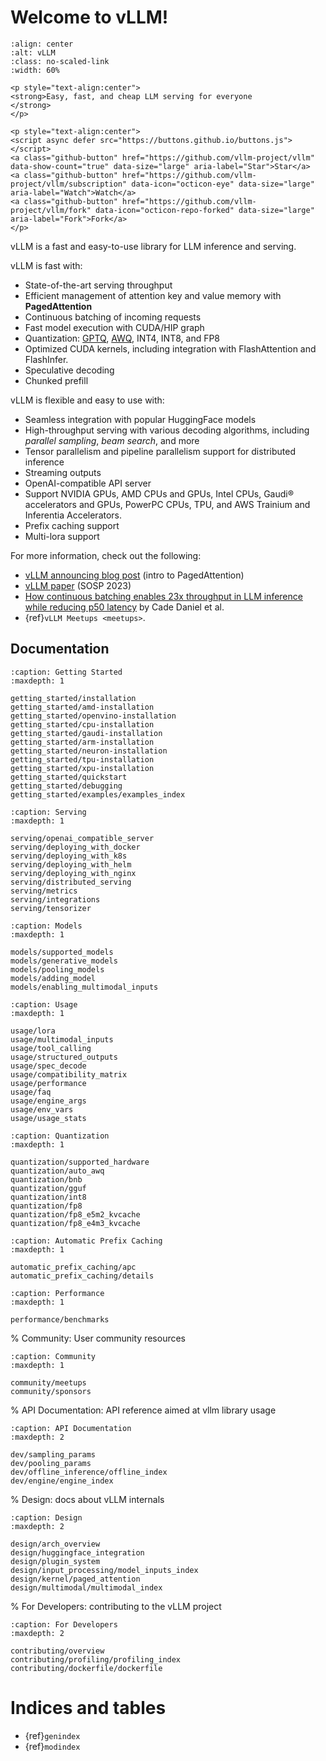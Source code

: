 # Welcome to vLLM!

```{figure} ./assets/logos/vllm-logo-text-light.png
:align: center
:alt: vLLM
:class: no-scaled-link
:width: 60%
```

```{raw} html
<p style="text-align:center">
<strong>Easy, fast, and cheap LLM serving for everyone
</strong>
</p>

<p style="text-align:center">
<script async defer src="https://buttons.github.io/buttons.js"></script>
<a class="github-button" href="https://github.com/vllm-project/vllm" data-show-count="true" data-size="large" aria-label="Star">Star</a>
<a class="github-button" href="https://github.com/vllm-project/vllm/subscription" data-icon="octicon-eye" data-size="large" aria-label="Watch">Watch</a>
<a class="github-button" href="https://github.com/vllm-project/vllm/fork" data-icon="octicon-repo-forked" data-size="large" aria-label="Fork">Fork</a>
</p>
```

vLLM is a fast and easy-to-use library for LLM inference and serving.

vLLM is fast with:

- State-of-the-art serving throughput
- Efficient management of attention key and value memory with **PagedAttention**
- Continuous batching of incoming requests
- Fast model execution with CUDA/HIP graph
- Quantization: [GPTQ](https://arxiv.org/abs/2210.17323), [AWQ](https://arxiv.org/abs/2306.00978), INT4, INT8, and FP8
- Optimized CUDA kernels, including integration with FlashAttention and FlashInfer.
- Speculative decoding
- Chunked prefill

vLLM is flexible and easy to use with:

- Seamless integration with popular HuggingFace models
- High-throughput serving with various decoding algorithms, including *parallel sampling*, *beam search*, and more
- Tensor parallelism and pipeline parallelism support for distributed inference
- Streaming outputs
- OpenAI-compatible API server
- Support NVIDIA GPUs, AMD CPUs and GPUs, Intel CPUs, Gaudi® accelerators and GPUs, PowerPC CPUs, TPU, and AWS Trainium and Inferentia Accelerators.
- Prefix caching support
- Multi-lora support

For more information, check out the following:

- [vLLM announcing blog post](https://vllm.ai) (intro to PagedAttention)
- [vLLM paper](https://arxiv.org/abs/2309.06180) (SOSP 2023)
- [How continuous batching enables 23x throughput in LLM inference while reducing p50 latency](https://www.anyscale.com/blog/continuous-batching-llm-inference) by Cade Daniel et al.
- {ref}`vLLM Meetups <meetups>`.

## Documentation

```{toctree}
:caption: Getting Started
:maxdepth: 1

getting_started/installation
getting_started/amd-installation
getting_started/openvino-installation
getting_started/cpu-installation
getting_started/gaudi-installation
getting_started/arm-installation
getting_started/neuron-installation
getting_started/tpu-installation
getting_started/xpu-installation
getting_started/quickstart
getting_started/debugging
getting_started/examples/examples_index
```

```{toctree}
:caption: Serving
:maxdepth: 1

serving/openai_compatible_server
serving/deploying_with_docker
serving/deploying_with_k8s
serving/deploying_with_helm
serving/deploying_with_nginx
serving/distributed_serving
serving/metrics
serving/integrations
serving/tensorizer
```

```{toctree}
:caption: Models
:maxdepth: 1

models/supported_models
models/generative_models
models/pooling_models
models/adding_model
models/enabling_multimodal_inputs
```

```{toctree}
:caption: Usage
:maxdepth: 1

usage/lora
usage/multimodal_inputs
usage/tool_calling
usage/structured_outputs
usage/spec_decode
usage/compatibility_matrix
usage/performance
usage/faq
usage/engine_args
usage/env_vars
usage/usage_stats
```

```{toctree}
:caption: Quantization
:maxdepth: 1

quantization/supported_hardware
quantization/auto_awq
quantization/bnb
quantization/gguf
quantization/int8
quantization/fp8
quantization/fp8_e5m2_kvcache
quantization/fp8_e4m3_kvcache
```

```{toctree}
:caption: Automatic Prefix Caching
:maxdepth: 1

automatic_prefix_caching/apc
automatic_prefix_caching/details
```

```{toctree}
:caption: Performance
:maxdepth: 1

performance/benchmarks
```

% Community: User community resources

```{toctree}
:caption: Community
:maxdepth: 1

community/meetups
community/sponsors
```

% API Documentation: API reference aimed at vllm library usage

```{toctree}
:caption: API Documentation
:maxdepth: 2

dev/sampling_params
dev/pooling_params
dev/offline_inference/offline_index
dev/engine/engine_index
```

% Design: docs about vLLM internals

```{toctree}
:caption: Design
:maxdepth: 2

design/arch_overview
design/huggingface_integration
design/plugin_system
design/input_processing/model_inputs_index
design/kernel/paged_attention
design/multimodal/multimodal_index
```

% For Developers: contributing to the vLLM project

```{toctree}
:caption: For Developers
:maxdepth: 2

contributing/overview
contributing/profiling/profiling_index
contributing/dockerfile/dockerfile
```

# Indices and tables

- {ref}`genindex`
- {ref}`modindex`
